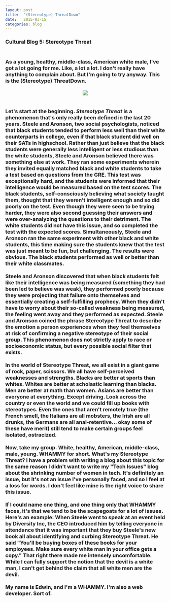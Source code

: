 ```yaml
---
layout: post
title:  "(Stereotype) ThreatDown"
date:   2015-03-15
categories: blog
---
```


<h3>Cultural Blog 5: Stereotype Threat<h3>
<br/>
As a young, healthy, middle-class, American white male, I've got a lot going for me. Like, a lot a lot. I don't really have anything to complain about. But I'm going to try anyway. This is the (Stereotype) ThreatDown.
<br/>
<br/>
<center><img src="http://billsandbrews.com/wp-content/uploads/2014/02/COLBERT_PIC.png" /></center>
<br/>
<br/>
Let's start at the beginning. <em>Stereotype Threat</em> is a phenomenon that's only really been defined in the last 20 years. Steele and Aronson, two social psychologists, noticed that black students tended to perform less well than their white counterparts in college, even if that black student did well on their SATs in highschool. Rather than just believe that the black students were generally less intelligent or less studious than the white students, Steele and Aronson believed there was something else at work. They ran some experiments wherein they invited equally matched black and white students to take a test based on questions from the GRE. This test was exceptionally hard, and the students were informed that their intelligence would be measured based on the test scores. The black students, self-consciously believing what society taught them, thought that they weren't intelligent enough and so did poorly on the test. Even though they were seen to be trying harder, they were also second guessing their answers and were over-analyzing the questions to their detriment. The white students did not have this issue, and so completed the test with the expected scores. Simultaneously, Steele and Aronson ran the same experiment with other black and white students, this time making sure the students knew that the test was just meant to be fun, but challenging. The results were obvious. The black students performed as well or better than their white classmates.
<br/>
<br/>
Steele and Aronson discovered that when black students felt like their intelligence was being measured (something they had been led to believe was weak), they performed poorly because they were projecting that failure onto themselves and essentially creating a self-fulfilling prophecy. When they didn't have to worry about their so-called weakness being measured, the feeling went away and they performed as expected. Steele and Aronson coined the phrase Stereotype Threat to describe the emotion a person experiences when they feel themselves at risk of confirming a negative stereotype of their social group. This phenomenon does not strictly apply to race or socioeconomic status, but every possible social filter that exists.
<br/>
<br/>
In the world of Stereotype Threat, we all exist in a giant game of rock, paper, scissors. We all have self-perceived weaknesses and strengths. Blacks are better at sports than whites. Whites are better at scholastic learning than blacks. Men are better at math than women. Asians are better than everyone at everything. Except driving. Look across the country or even the world and we could fill up books with stereotypes. Even the ones that aren't remotely true (the French smell, the Italians are all mobsters, the Irish are all drunks, the Germans are all anal-retentive... okay some of these have merit) still tend to make certain groups feel isolated, ostracized.
<br/>
<br/>
Now, take my group. White, healthy, American, middle-class, male, young. WHAMMY for short. What's my Stereotype Threat? I have a problem with writing a blog about this topic for the same reason I didn't want to write my "Tech Issues" blog about the shrinking number of women in tech. It's definitely an issue, but it's not an issue I've personally faced, and so I feel at a loss for words. I don't feel like mine is the right voice to share this issue.
<br/>
<br/>
If I could name one thing, and one thing only that WHAMMY faces, it's that we tend to be the scapegoats for a lot of issues. Here's an example: When Steele went to speak at an event held by Diversity Inc, the CEO introduced him by telling everyone in attendance that it was important that they buy Steele's new book all about identifying and curbing Stereotype Threat. He said "You'll be buying boxes of these books for your employees. Make sure every white man in your office gets a copy." That right there made me intensely uncomfortable. While I can fully support the notion that the devil is a white man, I can't get behind the claim that all white men are the devil.
<br/>
<br/>
My name is Edwin, and I'm a WHAMMY. I'm also a web developer. Sort of.
